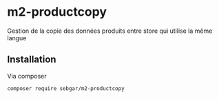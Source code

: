 # m2-productcopy

Gestion de la copie des données produits entre store qui utilise la même langue

## Installation

Via composer

```bash
composer require sebgar/m2-productcopy
```